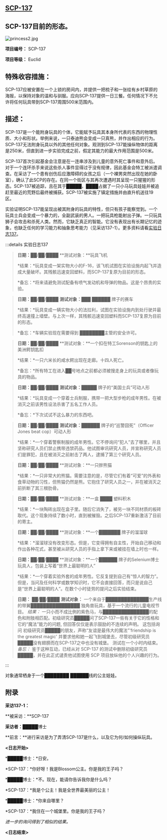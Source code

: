 ## [SCP-137](https://scp-wiki-cn.wikidot.com/scp-137)

## SCP-137目前的形态。

![princess2.jpg](http://scp-wiki.wdfiles.com/local--files/scp-137/princess2.jpg)



**项目编号：** SCP-137

**项目等级：** Euclid

## **特殊收容措施：**

SCP-137应被安置在一个上锁的房间内，并提供一把梳子和一张绘有乡村草原的海报，以保持对象的温和与驯服。应向SCP-137提供一日三餐。任何情况下不允许将任何玩具带到SCP-137周围500米范围内。

## **描述：**

SCP-137是一个能附身玩具的个体，它能赋予玩具其本身所代表的东西的物理性质、大小和形状。举例来说，一只泰迪熊会变成一只真熊，并作出相应的行为。SCP-137无法附身玩具以外的其他任何对象。观测到SCP-137能操纵物体的距离是250米，但直到进一步实验完成之前，假定其能力的最大作用范围是500米。

SCP-137首次引起基金会注意是在一连串涉及到儿童的意外死亡事件和意外后。对于一个连环杀手来说这些杀人事件显得过于没有规律，因此基金会特工被派遣调查。在采访了一个患有创伤后应激障碍的女孩之后（一个裸男突然出现在她的卧室），确认了此SCP的存在。在同一个街区与其再次遭遇时其呈现一只猩猩的形态。SCP-137被追踪，且在其于█████，████占据了一只小马玩具娃娃并被追赶至最近的荒野后最终被捕获。SCP-137被实施了镇定措施并由直升机送往19区。

实验证明SCP-137能呈现出被其附身的玩具的特性，但只有孩子能察觉到。一个玩具士兵会变成一个暴力的，全副武装的男人。一把玩具枪能射出子弹。一只玩具狮子会攻击和杀死人类。然而，它缺乏真正的智能。它没有表现出有长期记忆的迹象，也缺乏任何的学习能力和抽象思考能力（见采访137-1）。更多资料请看[实验日志137](https://scp-wiki-cn.wikidot.com/experiment-log-137)。

:::details 实验日志137

> **日期：**██/██/████
> **测试对象：**玩具飞机
>
> *结果：*玩具变成一架实物大小的F-16，该飞机试图在实验设施内起飞并造成大量破坏。其残骸迅速变回塑料，而SCP-137复原为目前的形态。
>
> *备忘：*将来请避免测试配备有喷气发动机和导弹的物品。这是个昂贵的实验。

> **日期：**██/██/████
> **测试对象：**███ ██████ 牌子的赛车
>
> *结果：*玩具变成一辆实物大小的法拉利，试图在实验设施内到处行驶并最终高速撞上墙壁。与上次一样，其残骸迅速变回塑料而SCP-137复原为目前的形态。
>
> *备忘：*车辆实验现在需要得到 ████████主管的安全许可。

> **日期：**██/██/████
> **测试对象：**一个扣在特工Sorenson的钥匙上的美洲鳄钥匙扣
>
> *结果：*一只六米长的咸水鳄出现在走廊。十四人死亡。
>
> *备忘：*所有特工在进入██号地点之前都必须被搜走身上的玩具或者像玩具的物品。

> **日期：**██/██/████
> **测试对象：**█████ 牌子的“美国士兵”可动人形
>
> *结果：*玩具变成一个穿着士兵制服，携带一把大型步枪的成年男性。在被消灭之前该男性设法杀害了五名工作人员。
>
> *备忘：*下次试试不这么暴力的东西吧。

> **日期：**██/██/████
> **测试对象：**██████ 牌子的“巡警囧死”（Officer Jones beat cop）可动人形
>
> *结果：*一个穿着警察制服的成年男性。它不停询问“犯人”去了哪里，并且坚称研究人员们禁止携带违禁药品。他试图审讯研究人员，并宣称研究人员们是罪犯，且在被消灭之前射击了两人，逮捕了第三个研究人员。

> **日期：**██/██/████
> **测试对象：**一只胖熊猫
>
> *结果：*一只非常大的熊猫。需要注意的是，尽管它们有着“可爱”的外表和食草动物的习性，但熊猫仍然是熊。它抱住了研究人员之一，并在被消灭之前折断了其三根肋骨。

> **日期：**██/██/████
> **测试对象：**一盒 ████ 塑料积木
>
> *结果：*一块陶砖出现在盒子里。随后它消失了，被另一块不同材质的板砖取代。这个现象持续了数小时，直到被摧毁。之后SCP-137重新激活了目前的寄主。

> **日期：**██/██/████
> **测试对象：**一个███████ 牌子的溜溜球
>
> *结果：*溜溜球没有改变形态。但是，它变得拥有自主性，开始自己移动和作出各种花式，甚至被从研究人员的手指上拿下来或被挂在墙上时也一样。

> **日期：**██/██/████
> **测试对象：**一个██████ 牌子的Selenium博士玩具人，包装上写着“世界上最聪明的人”
>
> *结果：*一个穿着实验外套的成年男性。它反复提到自己有“惊人的智力”。但是，当问及任何科学或数学知识时，它不会直接回答，而只是说自己是“世界上最聪明的人”。在数个小时徒劳的提问之后实验结束。

> **日期：** ██/██/████
> **测试对象：** 一个来自于██████████████生产线的带翼████████████████ 独角兽玩具，基于一个流行的儿童电视节目。
> *结果：* 一只小而不成比例的紫色马，与███████████████的配色和附肢相匹配。初级研究员█████问了SCP-137一些有关于它的性格和它的“魔法”能力的问题, 但回答仅仅是表示鼓励的不连续的声明。 这包括询问 初级研究员█████的朋友，声称“友谊是最伟大的魔法”'friendship is the greatest magic' 并要求他和她一起飞到城堡去，尽管初级研究员█████没有翅膀而在SCP-137之中也没有城堡。 测试在一个小时内结束。
> *备忘：* 鉴于这种互动，已经从对 SCP-137 的测试中删除初级研究员█████，并在此正式谴责他试图使用 SCP 项目放纵他的个人兴趣的行为。

:::

对象通常栖身于一个████████ ██████线的公主娃娃。

## **附录**

**采访137-1：**

**被采访：**SCP-137

**采访者：**█████博士

**前言：**进行采访是为了弄清SCP-137是什么，以及它为何/如何操纵玩具。

**<日志开始>**

*█████博士：*日安。

*SCP-137：*你好呀！我是Blossom公主。你是我的王子吗？

*█████博士：*不。现在，能请你告诉我你是什么吗？

*SCP-137：*我是个公主！我是全世界最美丽的公主！

*█████博士：*你来自哪里？

*SCP-137：*我住在一个城堡里。你是我的王子吗？

*进一步的询问得到了相似的结果。*

**<日志结束>**